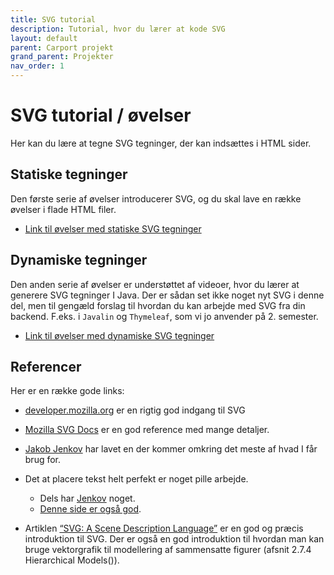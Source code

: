 ```yaml
---
title: SVG tutorial
description: Tutorial, hvor du lærer at kode SVG
layout: default
parent: Carport projekt
grand_parent: Projekter
nav_order: 1
---
```


# SVG tutorial / øvelser

Her kan du lære at tegne SVG tegninger, der kan indsættes i HTML sider.

## Statiske tegninger

Den første serie af øvelser introducerer SVG, og du skal lave en række øvelser i flade HTML filer.

- [Link til øvelser med statiske SVG tegninger](./static_01.md)

## Dynamiske tegninger

Den anden serie af øvelser er understøttet af videoer, hvor du lærer at generere SVG tegninger I Java. Der er sådan set ikke noget nyt SVG i denne del, men til gengæld forslag til hvordan du kan arbejde med SVG fra din backend. F.eks. i `Javalin` og `Thymeleaf`, som vi jo anvender på 2. semester.

- [Link til øvelser med dynamiske SVG tegninger](./dynamic_01.md)

## Referencer

Her er en række gode links:

- [developer.mozilla.org](https://developer.mozilla.org/en-US/docs/Web/SVG/Tutorial/Introduction) er en rigtig god indgang til SVG

- [Mozilla SVG Docs](https://developer.mozilla.org/en-US/docs/Web/SVG) er en god reference med mange detaljer.

- [Jakob Jenkov](http://tutorials.jenkov.com/svg/index.html) har lavet en der kommer omkring det meste af hvad I får brug for.

- Det at placere tekst helt perfekt er noget pille arbejde.
  - Dels har [Jenkov](http://tutorials.jenkov.com/svg/text-element.html) noget.
  - [Denne side er også god](http://apike.ca/prog_svg_text_style.html).

- Artiklen [“SVG: A Scene Description Language”](http://math.hws.edu/graphicsbook/c2/s7.html) er en god og præcis introduktion til SVG. Der er også en god introduktion til hvordan man kan bruge vektorgrafik til modellering af sammensatte figurer (afsnit 2.7.4 Hierarchical Models()).
